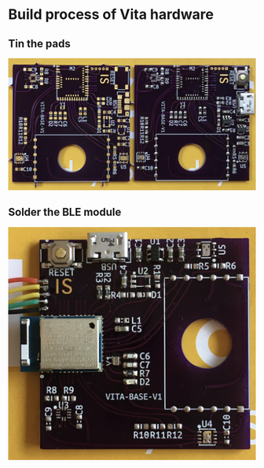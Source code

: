 # Build process of Vita hardware

## Tin the pads

![Before vs After Tined](/images/step1-tin.png)

## Solder the BLE module 

![BLE module OK](/images/step2-mod.png)

